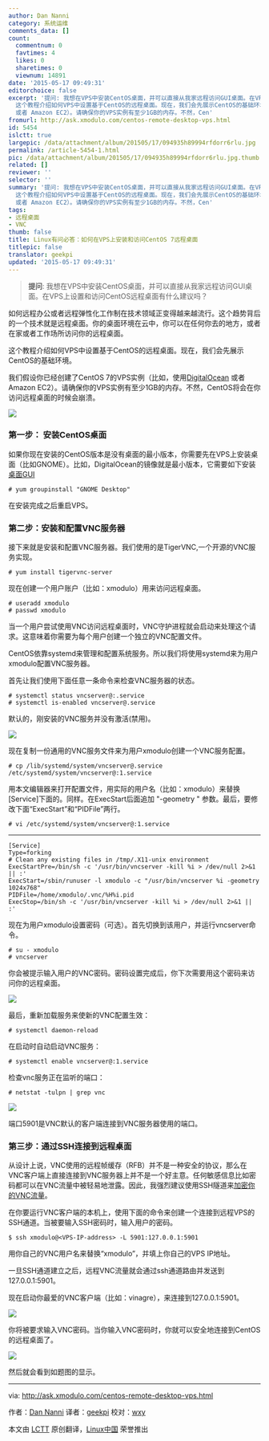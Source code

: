 ```yaml
---
author: Dan Nanni
category: 系统运维
comments_data: []
count:
  commentnum: 0
  favtimes: 4
  likes: 0
  sharetimes: 0
  viewnum: 14891
date: '2015-05-17 09:49:31'
editorchoice: false
excerpt: '提问: 我想在VPS中安装CentOS桌面，并可以直接从我家远程访问GUI桌面。在VPS上设置和访问CentOS远程桌面有什么建议吗？  如何远程办公或者远程弹性化工作制在技术领域正变得越来越流行。这个趋势背后的一个技术就是远程桌面。你的桌面环境在云中，你可以在任何你去的地方，或者在家或者工作场所访问你的远程桌面。
  这个教程介绍如何VPS中设置基于CentOS的远程桌面。现在，我们会先展示CentOS的基础环境。 我们假设你已经创建了CentOS 7的VPS实例（比如，使用DigitalOcean
  或者 Amazon EC2）。请确保你的VPS实例有至少1GB的内存。不然，Cen'
fromurl: http://ask.xmodulo.com/centos-remote-desktop-vps.html
id: 5454
islctt: true
largepic: /data/attachment/album/201505/17/094935h89994rfdorr6rlu.jpg
permalink: /article-5454-1.html
pic: /data/attachment/album/201505/17/094935h89994rfdorr6rlu.jpg.thumb.jpg
related: []
reviewer: ''
selector: ''
summary: '提问: 我想在VPS中安装CentOS桌面，并可以直接从我家远程访问GUI桌面。在VPS上设置和访问CentOS远程桌面有什么建议吗？  如何远程办公或者远程弹性化工作制在技术领域正变得越来越流行。这个趋势背后的一个技术就是远程桌面。你的桌面环境在云中，你可以在任何你去的地方，或者在家或者工作场所访问你的远程桌面。
  这个教程介绍如何VPS中设置基于CentOS的远程桌面。现在，我们会先展示CentOS的基础环境。 我们假设你已经创建了CentOS 7的VPS实例（比如，使用DigitalOcean
  或者 Amazon EC2）。请确保你的VPS实例有至少1GB的内存。不然，Cen'
tags:
- 远程桌面
- VNC
thumb: false
title: Linux有问必答：如何在VPS上安装和访问CentOS 7远程桌面
titlepic: false
translator: geekpi
updated: '2015-05-17 09:49:31'
---
```



> 
> **提问**: 我想在VPS中安装CentOS桌面，并可以直接从我家远程访问GUI桌面。在VPS上设置和访问CentOS远程桌面有什么建议吗？
> 
> 
> 


如何远程办公或者远程弹性化工作制在技术领域正变得越来越流行。这个趋势背后的一个技术就是远程桌面。你的桌面环境在云中，你可以在任何你去的地方，或者在家或者工作场所访问你的远程桌面。


这个教程介绍如何VPS中设置基于CentOS的远程桌面。现在，我们会先展示CentOS的基础环境。


我们假设你已经创建了CentOS 7的VPS实例（比如，使用[DigitalOcean](http://xmodulo.com/go/digitalocean) 或者 Amazon EC2）。请确保你的VPS实例有至少1GB的内存。不然，CentOS将会在你访问远程桌面的时候会崩溃。


![](/data/attachment/album/201505/17/094935h89994rfdorr6rlu.jpg)


### 第一步： 安装CentOS桌面


如果你现在安装的CentOS版本是没有桌面的最小版本，你需要先在VPS上安装桌面（比如GNOME）。比如，DigitalOcean的镜像就是最小版本，它需要如下安装[桌面GUI](http://xmodulo.com/how-to-install-gnome-desktop-on-centos.html)



```
# yum groupinstall "GNOME Desktop" 

```

在安装完成之后重启VPS。


### 第二步：安装和配置VNC服务器


接下来就是安装和配置VNC服务器。我们使用的是TigerVNC,一个开源的VNC服务实现。



```
# yum install tigervnc-server 

```

现在创建一个用户账户（比如：xmodulo）用来访问远程桌面。



```
# useradd xmodulo
# passwd xmodulo 

```

当一个用户尝试使用VNC访问远程桌面时，VNC守护进程就会启动来处理这个请求。这意味着你需要为每个用户创建一个独立的VNC配置文件。


CentOS依靠systemd来管理和配置系统服务。所以我们将使用systemd来为用户xmodulo配置VNC服务器。


首先让我们使用下面任意一条命令来检查VNC服务器的状态。



```
# systemctl status vncserver@:.service
# systemctl is-enabled vncserver@.service 

```

默认的，刚安装的VNC服务并没有激活(禁用)。


![](/data/attachment/album/201505/17/094938agsgofzzs6om7fpo.jpg)


现在复制一份通用的VNC服务文件来为用户xmodulo创建一个VNC服务配置。



```
# cp /lib/systemd/system/vncserver@.service /etc/systemd/system/vncserver@:1.service 

```

用本文编辑器来打开配置文件，用实际的用户名（比如：xmodulo）来替换[Service]下面的。同样。在ExecStart后面追加 "-geometry " 参数。最后，要修改下面“ExecStart”和“PIDFile”两行。



```
# vi /etc/systemd/system/vncserver@:1.service 

```



---



```
[Service]
Type=forking
# Clean any existing files in /tmp/.X11-unix environment
ExecStartPre=/bin/sh -c '/usr/bin/vncserver -kill %i > /dev/null 2>&1 || :'
ExecStart=/sbin/runuser -l xmodulo -c "/usr/bin/vncserver %i -geometry 1024x768"
PIDFile=/home/xmodulo/.vnc/%H%i.pid
ExecStop=/bin/sh -c '/usr/bin/vncserver -kill %i > /dev/null 2>&1 || :'

```

现在为用户xmodulo设置密码（可选）。首先切换到该用户，并运行vncserver命令。



```
# su - xmodulo
# vncserver

```

你会被提示输入用户的VNC密码。密码设置完成后，你下次需要用这个密码来访问你的远程桌面。


![](/data/attachment/album/201505/17/094939zedcbb1xmojammdj.jpg)


最后，重新加载服务来使新的VNC配置生效：



```
# systemctl daemon-reload

```

在启动时自动启动VNC服务：



```
# systemctl enable vncserver@:1.service

```

检查vnc服务正在监听的端口：



```
# netstat -tulpn | grep vnc 

```

![](/data/attachment/album/201505/17/094940buiplyk74qkudpl4.jpg)


端口5901是VNC默认的客户端连接到VNC服务器使用的端口。


### 第三步：通过SSH连接到远程桌面


从设计上说，VNC使用的远程帧缓存（RFB）并不是一种安全的协议，那么在VNC客户端上直接连接到VNC服务器上并不是一个好主意。任何敏感信息比如密码都可以在VNC流量中被轻易地泄露。因此，我强烈建议使用SSH隧道来[加密你的VNC流量](http://xmodulo.com/how-to-set-up-vnc-over-ssh.html)。


在你要运行VNC客户端的本机上，使用下面的命令来创建一个连接到远程VPS的SSH通道。当被要输入SSH密码时，输入用户的密码。



```
$ ssh xmodulo@<VPS-IP-address> -L 5901:127.0.0.1:5901 

```

用你自己的VNC用户名来替换“xmodulo”，并填上你自己的VPS IP地址。


一旦SSH通道建立之后，远程VNC流量就会通过ssh通道路由并发送到127.0.0.1:5901。


现在启动你最爱的VNC客户端（比如：vinagre），来连接到127.0.0.1:5901。


![](/data/attachment/album/201505/17/094940ljzz6atnj66ky7gk.png)


你将被要求输入VNC密码。当你输入VNC密码时，你就可以安全地连接到CentOS的远程桌面了。


![](/data/attachment/album/201505/17/094940p75z502889990008.jpg)


然后就会看到如题图的显示。




---


via: <http://ask.xmodulo.com/centos-remote-desktop-vps.html>


作者：[Dan Nanni](http://ask.xmodulo.com/author/nanni) 译者：[geekpi](https://github.com/geekpi) 校对：[wxy](https://github.com/wxy)


本文由 [LCTT](https://github.com/LCTT/TranslateProject) 原创翻译，[Linux中国](http://linux.cn/) 荣誉推出